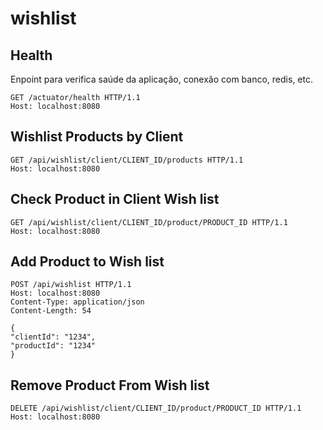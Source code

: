 # wishlist

## Health

Enpoint para verifica saúde da aplicação, conexão com banco, redis, etc.

```http request
GET /actuator/health HTTP/1.1
Host: localhost:8080
```

## Wishlist Products by Client

```http request
GET /api/wishlist/client/CLIENT_ID/products HTTP/1.1
Host: localhost:8080
```

## Check Product in Client Wish list

```http request
GET /api/wishlist/client/CLIENT_ID/product/PRODUCT_ID HTTP/1.1
Host: localhost:8080
```

## Add Product to Wish list

```http request
POST /api/wishlist HTTP/1.1
Host: localhost:8080
Content-Type: application/json
Content-Length: 54

{
"clientId": "1234",
"productId": "1234"
}
```

## Remove Product From Wish list

```http request
DELETE /api/wishlist/client/CLIENT_ID/product/PRODUCT_ID HTTP/1.1
Host: localhost:8080
```